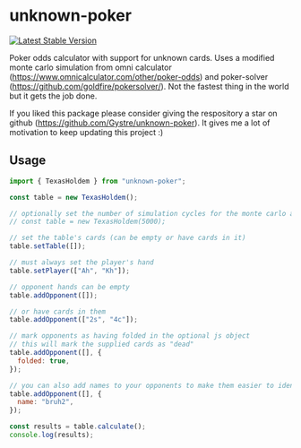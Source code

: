 # unknown-poker

[![Latest Stable Version](https://img.shields.io/npm/v/unknown-poker.svg)](https://www.npmjs.com/package/unknown-poker)

Poker odds calculator with support for unknown cards. Uses a modified monte carlo simulation from omni calculator (https://www.omnicalculator.com/other/poker-odds) and poker-solver (https://github.com/goldfire/pokersolver/). Not the fastest thing in the world but it gets the job done.

If you liked this package please consider giving the respository a star on github (https://github.com/Gystre/unknown-poker). It gives me a lot of motivation to keep updating this project :)

## Usage

```js
import { TexasHoldem } from "unknown-poker";

const table = new TexasHoldem();

// optionally set the number of simulation cycles for the monte carlo algorithm
// const table = new TexasHoldem(5000);

// set the table's cards (can be empty or have cards in it)
table.setTable([]);

// must always set the player's hand
table.setPlayer(["Ah", "Kh"]);

// opponent hands can be empty
table.addOpponent([]);

// or have cards in them
table.addOpponent(["2s", "4c"]);

// mark opponents as having folded in the optional js object
// this will mark the supplied cards as "dead"
table.addOpponent([], {
  folded: true,
});

// you can also add names to your opponents to make them easier to identify in the results
table.addOpponent([], {
  name: "bruh2",
});

const results = table.calculate();
console.log(results);
```
